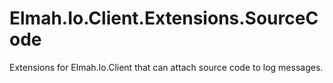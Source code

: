 # Elmah.Io.Client.Extensions.SourceCode
Extensions for Elmah.Io.Client that can attach source code to log messages.
